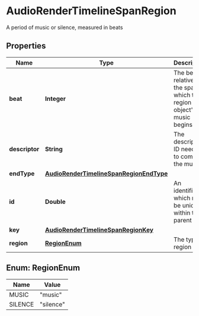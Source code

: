 

# AudioRenderTimelineSpanRegion

A period of music or silence, measured in beats

## Properties

| Name | Type | Description | Notes |
|------------ | ------------- | ------------- | -------------|
|**beat** | **Integer** | The beat, relative to the span, at which the region object&#39;s music begins |  |
|**descriptor** | **String** | The descriptor ID needed to compose the music |  |
|**endType** | [**AudioRenderTimelineSpanRegionEndType**](AudioRenderTimelineSpanRegionEndType.md) |  |  [optional] |
|**id** | **Double** | An identifier which must be unique within the parent span |  |
|**key** | [**AudioRenderTimelineSpanRegionKey**](AudioRenderTimelineSpanRegionKey.md) |  |  [optional] |
|**region** | [**RegionEnum**](#RegionEnum) | The type of region |  |



## Enum: RegionEnum

| Name | Value |
|---- | -----|
| MUSIC | &quot;music&quot; |
| SILENCE | &quot;silence&quot; |




